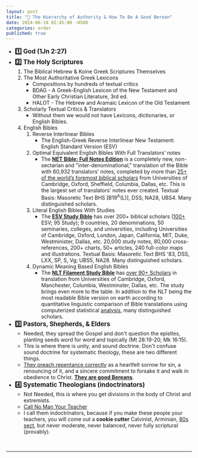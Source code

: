 ```yaml
---
layout: post
title: "🧮 The Hierarchy of Authority & How To Be A Good Berean" 
date: 2024-06-18 02:45:00 -0500
categories: order
published: true
---
```


- <span style="font-size:1.2em;font-weight:bold;">1️⃣ God (1Jn 2:27)</span>
- <span style="font-size:1.2em;font-weight:bold;">2️⃣ The Holy Scriptures</span>
   1. The Biblical Hebrew & Koine Greek Scriptures Themselves
   2. The Most Authoritative Greek Lexicons
      - Compositions by hundreds of textual critics
      - BDAG - A Greek-English Lexicon of the New Testament and Other Early Christian Literature, 3rd ed.
      - HALOT - The Hebrew and Aramaic Lexicon of the Old Testament
   3. Scholarly Textual Critics & Translators
      - Without them we would not have Lexicons, dictionaries, or English Bibles.
   4. English Bibles
      1. Reverse Interlinear Bibles
         - The English-Greek Reverse Interlinear New Testament: English Standard Version (ESV)
      2. Optimal Equivalent English Bibles With Full Translators’ notes
         - The [**NET Bible: Full Notes Edition**]() is a completely new, non-sectarian and "inter-denominational," translation of the Bible with 60,932 translators’ notes, completed by more than <a href="https://netbible.com/preface/">25+ of the world’s foremost biblical scholars</a> from Universities of Cambridge, Oxford, Sheffield, Columbia, Dallas, etc. This is the largest set of translators’ notes ever created. Textual Basis: Masoretic Text BHS [B19<sup>A</sup>(L)], DSS; NA28, UBS4. Many distinguished scholars.
      3. Literal English Bibles With Studies
         - The [**ESV Study Bible**]() has over 200+ biblical scholars ([100+](https://www.esv.org/translation/) ESV; 95 Study); 9 countries, 20 denominations, 50 seminaries, colleges, and universities, including Universities of Cambridge, Oxford, London, Japan, California, MIT, Duke, Westminister, Dallas, etc. 20,000 study notes, 80,000 cross-references, 200+ charts, 50+ articles, 240 full-color maps and illustrations. Textual Basis: Masoretic Text BHS '83, DSS, LXX, SP, S, Vg; UBS5, NA28. Many distinguished scholars.
      4. Dynamic Meaning Based English Bibles
         - The [**NLT Filament Study Bible**]() has [over 90+ Scholars](https://www.tyndale.com/nlt/meet-the-scholars) in translation from Universities of Cambridge, Oxford, Manchester, Columbia, Westminster, Dallas, etc. The study brings even more to the table. In addition to the NLT being the most readable Bible version on earth according to quantitative linguistic comparison of Bible translations using computerized statistical [analysis](/assets/docs/AnalysisGBI.pdf), many distinguished scholars.
- <span style="font-size:1.2em;font-weight:bold;">3️⃣ Pastors, Shepherds, & Elders</span>
   - Needed, they spread the Gospel and don't question the epistles, planting seeds word for word and topically (Mt 28:19-20; Mk 16:15).
   - This is where there is unity, and sound doctrine. Don't confuse sound doctrine for systematic theology, these are two different things.
   - [They preach repentance correctly](https://sevenshepherd.github.io/repentance/) as a heartfelt sorrow for sin, a renouncing of it, and a sincere commitment to forsake it and walk in obedience to Christ. [**They are good Bereans**](https://sevenshepherd.github.io/free-grace-theology/#wilikin).
- <span style="font-size:1.2em;font-weight:bold;">4️⃣ Systematic Theologians (indoctrinators)</span>
   - Not Needed, this is where you get divisions in the body of Christ and extremists.
   - [Call No Man Your Teacher](https://sevenshepherd.github.io/call-no-man-your-teacher/)
   - I call them indoctrinators, because if you make these people your teachers, you will come out a **cookie cutter** Calvinist, Arminian, [80s sect](https://sevenshepherd.github.io/free-grace-theology/), but never moderate, never balanced, never fully scriptural (provably).


<br>

---

<br>

<script>
    var refTagger = {
        settings: {
            bibleVersion: 'NLT'
        }
    }; 

    (function(d, t) {
        var n=d.querySelector('[nonce]');
        refTagger.settings.nonce = n && (n.nonce||n.getAttribute('nonce'));
        var g = d.createElement(t), s = d.getElementsByTagName(t)[0];
        g.src = 'https://api.reftagger.com/v2/RefTagger.js';
        g.nonce = refTagger.settings.nonce;
        s.parentNode.insertBefore(g, s);
    }(document, 'script'));
</script>